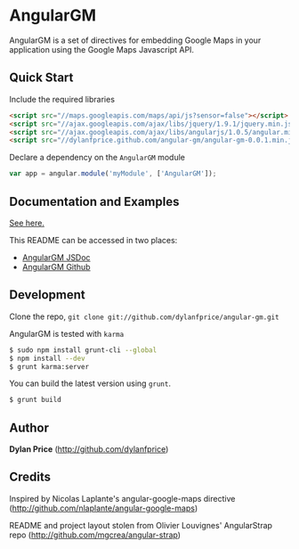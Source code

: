 # AngularGM

AngularGM is a set of directives for embedding Google Maps in your application using the Google Maps Javascript API.


## Quick Start

Include the required libraries

```html
<script src="//maps.googleapis.com/maps/api/js?sensor=false"></script>
<script src="//ajax.googleapis.com/ajax/libs/jquery/1.9.1/jquery.min.js"></script>
<script src="//ajax.googleapis.com/ajax/libs/angularjs/1.0.5/angular.min.js"></script>
<script src="//dylanfprice.github.com/angular-gm/angular-gm-0.0.1.min.js"></script>
```

Declare a dependency on the `AngularGM` module

``` javascript
var app = angular.module('myModule', ['AngularGM']);
```


## Documentation and Examples

[See here.](http://dylanfprice.github.com/angular-gm/docs/module-AngularGM.html)

This README can be accessed in two places:

+ [AngularGM JSDoc](http://dylanfprice.github.com/angular-gm/docs/)
+ [AngularGM Github](https://github.com/dylanfprice/angular-gm#angulargm)


## Development

Clone the repo, `git clone git://github.com/dylanfprice/angular-gm.git`

AngularGM is tested with `karma`

``` bash
$ sudo npm install grunt-cli --global
$ npm install --dev
$ grunt karma:server
```

You can build the latest version using `grunt`.

``` bash
$ grunt build
```


## Author

**Dylan Price** (http://github.com/dylanfprice)


## Credits

Inspired by Nicolas Laplante's angular-google-maps directive (http://github.com/nlaplante/angular-google-maps)

README and project layout stolen from Olivier Louvignes' AngularStrap repo (http://github.com/mgcrea/angular-strap)
  
